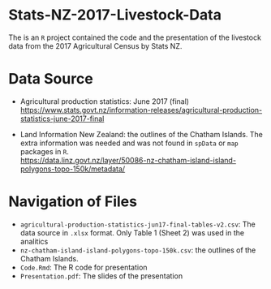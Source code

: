 # Stats-NZ-2017-Livestock-Data
The is an `R` project contained the code and the presentation of the livestock data from the 2017 Agricultural Census by Stats NZ.  

# Data Source
* Agricultural production statistics: June 2017 (final)  
https://www.stats.govt.nz/information-releases/agricultural-production-statistics-june-2017-final  

* Land Information New Zealand: the outlines of the Chatham Islands. The extra information was needed and was not found in `spData` or `map` packages in `R`.   
https://data.linz.govt.nz/layer/50086-nz-chatham-island-island-polygons-topo-150k/metadata/  

# Navigation of Files 
* `agricultural-production-statistics-jun17-final-tables-v2.csv`: The data source in `.xlsx` format. Only Table 1 (Sheet 2) was used in the analitics  
* `nz-chatham-island-island-polygons-topo-150k.csv`: the outlines of the Chatham Islands. 
* `Code.Rmd`: The R code for presentation  
* `Presentation.pdf`: The slides of the presentation  
